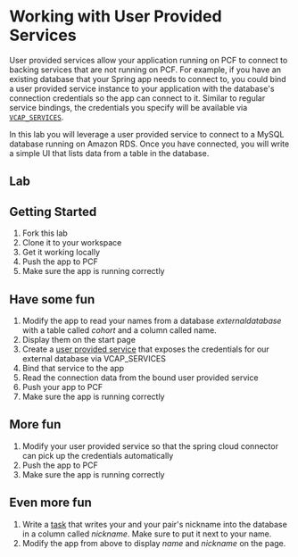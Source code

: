 Working with User Provided Services
===


User provided services allow your application running on PCF  to connect
to backing services that are not running on PCF. For example, if you have
an existing database that your Spring app needs to connect to, you could
bind a user provided service instance to your application with the database's
connection credentials so the app can connect to it. Similar to regular
service bindings, the credentials you specify will be available via
[`VCAP_SERVICES`](https://docs.cloudfoundry.org/devguide/deploy-apps/environment-variable.html#VCAP-SERVICES).

In this lab you will leverage a user provided service to connect to a
MySQL database running on Amazon RDS.  Once you have connected, you will write a
simple UI that lists data from a table in the database.


Lab
-----


## Getting Started
1. Fork this lab
1. Clone it to your workspace
1. Get it working locally
1. Push the app to PCF
1. Make sure the app is running correctly

## Have some fun
1. Modify the app to read your names from a database _externaldatabase_ with a table called _cohort_ and a column called name.
1. Display them on the start page
1. Create a [user provided service](https://docs.cloudfoundry.org/devguide/services/user-provided.html) that exposes the credentials for our external database via VCAP_SERVICES
1. Bind that service to the app
1. Read the connection data from the bound user provided service
1. Push your app to PCF
1. Make sure the app is running correctly

## More fun
1. Modify your user provided service so that the spring cloud connector can pick up the credentials automatically
1. Push the app to PCF
1. Make sure the app is running correctly


## Even more fun
1. Write a [task](https://docs.cloudfoundry.org/devguide/using-tasks.html) that writes your and your pair's nickname into the database in a column called _nickname_. Make sure to put it next to your name.
1. Modify the app from above to display _name_ and _nickname_ on the page.
